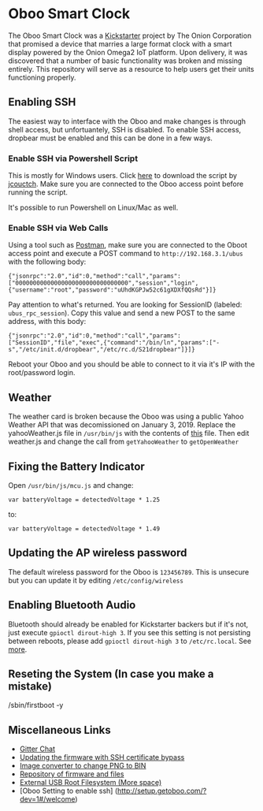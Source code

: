 # Oboo Smart Clock
The Oboo Smart Clock was a [Kickstarter](https://www.kickstarter.com/projects/onion/oboo-smart-clock-wifi-connected-and-gesture-contro) project by The Onion Corporation that promised a device that marries a large format clock with a smart display powered by the Onion Omega2 IoT platform. Upon delivery, it was discovered that a number of basic functionality was broken and missing entirely. This repository will serve as a resource to help users get their units functioning properly.

## Enabling SSH
The easiest way to interface with the Oboo and make changes is through shell access, but unfortuantely, SSH is disabled. To enable SSH access, dropbear must be enabled and this can be done in a few ways.

### Enable SSH via Powershell Script
This is mostly for Windows users. Click [here](https://github.com/ouellettetech/oboo/blob/master/external-tools/enable-ssh.ps1) to download the script by [jcouctch](https://github.com/jcoutch). Make sure you are connected to the Oboo access point before running the script.

It's possible to run Powershell on Linux/Mac as well.

### Enable SSH via Web Calls
Using a tool such as [Postman](https://www.getpostman.com/), make sure you are connected to the Oboot access point and execute a POST command to `http://192.168.3.1/ubus` with the following body:

```
{"jsonrpc":"2.0","id":0,"method":"call","params":["00000000000000000000000000000000","session","login",{"username":"root","password":"uUhdKGPJw52c61gXDXfQQsRd"}]}
```

Pay attention to what's returned. You are looking for SessionID (labeled: `ubus_rpc_session`). Copy this value and send a new POST to the same address, with this body:

```
{"jsonrpc":"2.0","id":0,"method":"call","params":["SessionID","file","exec",{"command":"/bin/ln","params":["-s","/etc/init.d/dropbear","/etc/rc.d/S21dropbear"]}]}
```

Reboot your Oboo and you should be able to connect to it via it's IP with the root/password login.

## Weather
The weather card is broken because the Oboo was using a public Yahoo Weather API that was decomissioned on January 3, 2019. Replace the yahooWeather.js file in `/usr/bin/js` with the contents of [this](https://github.com/ouellettetech/oboo/blob/master/usr/bin/js/openWeather.js) file. Then edit weather.js and change the call from `getYahooWeather` to `getOpenWeather`

## Fixing the Battery Indicator
Open `/usr/bin/js/mcu.js` and change:

```
var batteryVoltage = detectedVoltage * 1.25
```

to:
```
var batteryVoltage = detectedVoltage * 1.49
```

## Updating the AP wireless password
The default wireless password for the Oboo is `123456789`. This is unsecure but you can update it by editing `/etc/config/wireless`

## Enabling Bluetooth Audio
Bluetooth should already be enabled for Kickstarter backers but if it's not, just execute `gpioctl dirout-high 3`. If you see this setting is not persisting between reboots, please add `gpioctl dirout-high 3` to `/etc/rc.local`. See [more](https://getoboo.com/community/topic/enable-bluetooth-audio-on-oboo/).

## Reseting the System (In case you make a mistake)
/sbin/firstboot -y

## Miscellaneous Links
* [Gitter Chat](https://gitter.im/oboo-development/community)
* [Updating the firmware with SSH certificate bypass](https://getoboo.com/community/topic/update-issues-and-workarounds/)
* [Image converter to change PNG to BIN](https://getoboo.com/image-converter/)
* [Repository of firmware and files](https://getoboo.com/image-converter/)
* [External USB Root Filesystem (More space)](https://openwrt.org/docs/guide-user/additional-software/extroot_configuration)
* [Oboo Setting to enable ssh] (http://setup.getoboo.com/?dev=1#/welcome)
